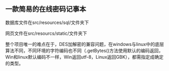 ## 一款简易的在线密码记事本
数据库文件在src/resources/sql/文件夹下

网页文件在src/resourcs/static/文件夹下

整个项目唯一的难点在于，DES加解密的兼容问题，在windows与linux中的底层算法不同，不同环境的字符编码也不同（.getBytes()方法使用默认的编码返回，Win和linux默认编码不一样，Win返回utf-8，Linux返回GBK），都需指定成确定的类型。

